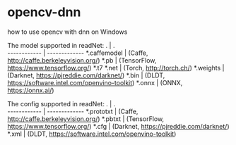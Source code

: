 # opencv-dnn
how to use opencv with dnn on Windows

The model supported in readNet:
     .       |     .         
------------ | -------------
*.caffemodel  | (Caffe, http://caffe.berkeleyvision.org/)
*.pb  | (TensorFlow, https://www.tensorflow.org/)
*.t7 *.net  | (Torch, http://torch.ch/)
*.weights |  (Darknet, https://pjreddie.com/darknet/)
*.bin  | (DLDT, https://software.intel.com/openvino-toolkit)
*.onnx  | (ONNX, https://onnx.ai/)

The config supported in readNet:
     .       |     .         
------------ | -------------
*.prototxt  | (Caffe, http://caffe.berkeleyvision.org/)
*.pbtxt  | (TensorFlow, https://www.tensorflow.org/)
*.cfg  | (Darknet, https://pjreddie.com/darknet/)
*.xml  | (DLDT, https://software.intel.com/openvino-toolkit)

